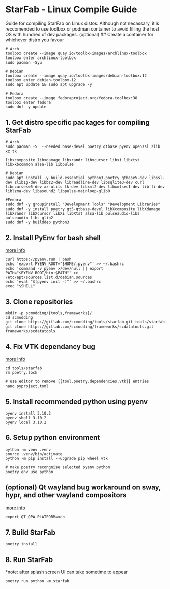 # StarFab - Linux Compile Guide
Guide for compiling StarFab on Linux distos. Although not necassary, it is reccomended to use toolbox or podman container to avoid filling the host OS with hundred of dev packages.
(optional) ## Create a container for whichever distro you favour
```
# Arch
toolbox create --image quay.io/toolbx-images/archlinux-toolbox
toolbox enter archlinux-toolbox
sudo pacman -Syu

# Debian
toolbox create --image quay.io/toolbx-images/debian-toolbox:12
toolbox enter debian-toolbox-12
sudo apt update && sudo apt upgrade -y

# Fedora
toolbox create --image fedoraproject.org/fedora-toolbox:38
toolbox enter fedora
sudo dnf -y update
```


## 1. Get distro specific packages for compiling StarFab
```
# Arch
sudo pacman -S  --needed base-devel poetry qtbase pyenv openssl zlib xz tk

libxcomposite libxdamage libxrandr libxcursor libxi libxtst libxkbcommon alsa-lib libpulse

# Debian
sudo apt install -y build-essential python3-poetry qtbase5-dev libssl-dev zlib1g-dev libbz2-dev libreadline-dev libsqlite3-dev curl libncursesw5-dev xz-utils tk-dev libxml2-dev libxmlsec1-dev libffi-dev liblzma-dev libasound2 libpulse-mainloop-glib0

#Fedora
sudo dnf -y groupinstall "Development Tools" "Development Libraries"
sudo dnf -y install poetry qt5-qtbase-devel libXcomposite libXdamage libXrandr libXcursor libXi libXtst alsa-lib pulseaudio-libs pulseaudio-libs-glib2
sudo dnf -y builddep python3
```
## 2. Install PyEnv for bash shell
[more info](https://github.com/pyenv/pyenv)
```
curl https://pyenv.run | bash
echo 'export PYENV_ROOT="$HOME/.pyenv"' >> ~/.bashrc
echo 'command -v pyenv >/dev/null || export PATH="$PYENV_ROOT/bin:$PATH"' >> /etc/apt/sources.list.d/debian.sources
echo 'eval "$(pyenv init -)"' >> ~/.bashrc
exec "$SHELL"
```
## 3. Clone repositories
```
mkdir -p scmodding/{tools,frameworks}/
cd scmodding
git clone https://gitlab.com/scmodding/tools/starfab.git tools/starfab
git clone https://gitlab.com/scmodding/frameworks/scdatatools.git frameworks/scdatatools
```
## 4. Fix VTK dependancy bug
[more info](https://gitlab.com/scmodding/tools/starfab/-/issues/70)
```
cd tools/starfab
rm poetry.lock

# use editor to remove [[tool.poetry.dependencies.vtk]] entries
nano pyproject.toml 
```
## 5. Install recommended python using pyenv
```
pyenv install 3.10.2
pyenv shell 3.10.2
pyenv local 3.10.2
```
## 6. Setup python environment
```
python -m venv .venv
source .venv/bin/activate
python -m pip install --upgrade pip wheel vtk

# make poetry recongnise selected pyenv python
poetry env use python
```
## (optional) Qt wayland bug workaround on sway, hypr, and other wayland compositors
[more info](https://bugreports.qt.io/browse/QTBUG-81504)
```
export QT_QPA_PLATFORM=xcb
```

## 7. Build StarFab
```
poetry install
```
## 8. Run StarFab
*note: after splash screen UI can take sometime to appear
```
poetry run python -m starfab
```
